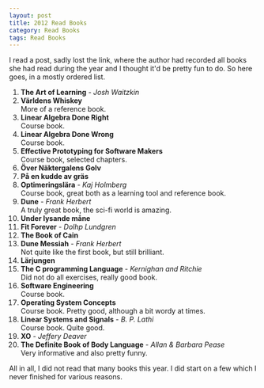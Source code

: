 ```yaml
---
layout: post
title: 2012 Read Books
category: Read Books
tags: Read Books
---
```



I read a post, sadly lost the link, where the author had recorded all books she had read during the year and I thought it'd be pretty fun to do. So here goes, in a mostly ordered list.


1. **The Art of Learning** - *Josh Waitzkin*
1. **Världens Whiskey**  
    More of a reference book.
1. **Linear Algebra Done Right**  
    Course book.
1. **Linear Algebra Done Wrong**  
    Course book.
1. **Effective Prototyping for Software Makers**  
    Course book, selected chapters.
1. **Över Näktergalens Golv**
1. **På en kudde av gräs**
1. **Optimeringslära** - *Kaj Holmberg*  
    Course book, great both as a learning tool and reference book.
1. **Dune** - *Frank Herbert*  
    A truly great book, the sci-fi world is amazing.
1. **Under lysande måne**
1. **Fit Forever** - *Dolhp Lundgren*
1. **The Book of Cain**
1. **Dune Messiah** - *Frank Herbert*  
    Not quite like the first book, but still brilliant.
1. **Lärjungen**
1. **The C programming Language** - *Kernighan and Ritchie*  
    Did not do all exercises, really good book.
1. **Software Engineering**  
    Course book.
1. **Operating System Concepts**  
    Course book. Pretty good, although a bit wordy at times.
1. **Linear Systems and Signals** - *B. P. Lathi*  
    Course book. Quite good.
1. **XO** - *Jeffery Deaver*
1. **The Definite Book of Body Language** - *Allan & Barbara Pease*  
    Very informative and also pretty funny.

All in all, I did not read that many books this year. I did start on a few which I never finished for various reasons.

